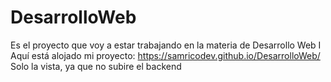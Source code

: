 # DesarrolloWeb
Es el proyecto que voy a estar trabajando en la materia de Desarrollo Web I <br>
Aquí está alojado mi proyecto: https://samricodev.github.io/DesarrolloWeb/
Solo la vista, ya que no subire el backend
